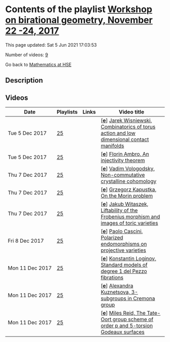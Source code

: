 # Contents of the playlist [Workshop  on birational geometry, November  22 -24, 2017](https://www.youtube.com/playlist?list=PLq3E5oubNNoBtsYtCoQ3m2VbuddTH5iEQ)

This page updated: Sat 5 Jun 2021 17:03:53

Number of videos: [9](#videos)

Go back to [Mathematics at HSE](../README.md)

## Description



## Videos

|Date|Playlists|Links|Video title|
|---|---|---|---|
| Tue&nbsp;5&nbsp;Dec&nbsp;2017 | [25](../playlists/25 "Workshop  on birational geometry, November  22 -24, 2017") |  | [[**e**](https://studio.youtube.com/video/4mpl9ZtBxW8/edit "Edit")] [Jarek Wisniewski, Combinatorics of torus action and low dimensional contact manifolds](https://www.youtube.com/watch?v=4mpl9ZtBxW8&list=PLq3E5oubNNoBtsYtCoQ3m2VbuddTH5iEQ) |
| Tue&nbsp;5&nbsp;Dec&nbsp;2017 | [25](../playlists/25 "Workshop  on birational geometry, November  22 -24, 2017") |  | [[**e**](https://studio.youtube.com/video/YeDJtwPL3Zg/edit "Edit")] [Florin Ambro, An injectivity theorem](https://www.youtube.com/watch?v=YeDJtwPL3Zg&list=PLq3E5oubNNoBtsYtCoQ3m2VbuddTH5iEQ) |
| Thu&nbsp;7&nbsp;Dec&nbsp;2017 | [25](../playlists/25 "Workshop  on birational geometry, November  22 -24, 2017") |  | [[**e**](https://studio.youtube.com/video/fGwwlb1fClg/edit "Edit")] [Vadim Vologodsky, Non-commutative crystalline cohomology](https://www.youtube.com/watch?v=fGwwlb1fClg&list=PLq3E5oubNNoBtsYtCoQ3m2VbuddTH5iEQ) |
| Thu&nbsp;7&nbsp;Dec&nbsp;2017 | [25](../playlists/25 "Workshop  on birational geometry, November  22 -24, 2017") |  | [[**e**](https://studio.youtube.com/video/A8EK7Hj4gXM/edit "Edit")] [Grzegorz Kapustka, On the Morin problem](https://www.youtube.com/watch?v=A8EK7Hj4gXM&list=PLq3E5oubNNoBtsYtCoQ3m2VbuddTH5iEQ) |
| Thu&nbsp;7&nbsp;Dec&nbsp;2017 | [25](../playlists/25 "Workshop  on birational geometry, November  22 -24, 2017") |  | [[**e**](https://studio.youtube.com/video/a1qQkwXpWU8/edit "Edit")] [Jakub Witaszek, Liftability of the Frobenius morphism and images of toric varieties](https://www.youtube.com/watch?v=a1qQkwXpWU8&list=PLq3E5oubNNoBtsYtCoQ3m2VbuddTH5iEQ) |
| Fri&nbsp;8&nbsp;Dec&nbsp;2017 | [25](../playlists/25 "Workshop  on birational geometry, November  22 -24, 2017") |  | [[**e**](https://studio.youtube.com/video/t5SFEvmx2UY/edit "Edit")] [Paolo Cascini, Polarized endomorphisms on projective varieties](https://www.youtube.com/watch?v=t5SFEvmx2UY&list=PLq3E5oubNNoBtsYtCoQ3m2VbuddTH5iEQ) |
| Mon&nbsp;11&nbsp;Dec&nbsp;2017 | [25](../playlists/25 "Workshop  on birational geometry, November  22 -24, 2017") |  | [[**e**](https://studio.youtube.com/video/sKj8DAMRpU0/edit "Edit")] [Konstantin Loginov, Standard models of degree 1 del Pezzo fibrations](https://www.youtube.com/watch?v=sKj8DAMRpU0&list=PLq3E5oubNNoBtsYtCoQ3m2VbuddTH5iEQ) |
| Mon&nbsp;11&nbsp;Dec&nbsp;2017 | [25](../playlists/25 "Workshop  on birational geometry, November  22 -24, 2017") |  | [[**e**](https://studio.youtube.com/video/HBE20J_c0fM/edit "Edit")] [Alexandra Kuznetsova, 3-subgroups in Cremona group](https://www.youtube.com/watch?v=HBE20J_c0fM&list=PLq3E5oubNNoBtsYtCoQ3m2VbuddTH5iEQ) |
| Mon&nbsp;11&nbsp;Dec&nbsp;2017 | [25](../playlists/25 "Workshop  on birational geometry, November  22 -24, 2017") |  | [[**e**](https://studio.youtube.com/video/QHMAI31oPGw/edit "Edit")] [Miles Reid, The Tate-Oort group scheme of order p and 5-torsion Godeaux surfaces](https://www.youtube.com/watch?v=QHMAI31oPGw&list=PLq3E5oubNNoBtsYtCoQ3m2VbuddTH5iEQ) |
